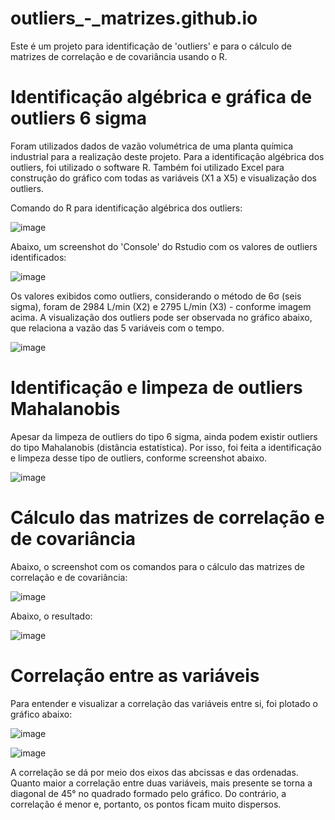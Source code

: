 # outliers_-_matrizes.github.io
Este é um projeto para identificação de 'outliers' e para o cálculo de matrizes de correlação e de covariância usando o R. 

# Identificação algébrica e gráfica de outliers 6 sigma

Foram utilizados dados de vazão volumétrica de uma planta química industrial para a realização deste projeto. Para a identificação algébrica dos outliers, foi utilizado o software R. Também foi utilizado Excel para construção do gráfico com todas as variáveis (X1 a X5) e visualização dos outliers.

Comando do R para identificação algébrica dos outliers:  

![image](https://user-images.githubusercontent.com/81119854/124470216-b99c4000-dd71-11eb-8bed-e4a559c3d4be.png)

Abaixo, um screenshot do 'Console' do Rstudio com os valores de outliers identificados:

![image](https://user-images.githubusercontent.com/81119854/124470672-4a731b80-dd72-11eb-93d6-dc83ef8e181a.png)

Os valores exibidos como outliers, considerando o método de 6σ (seis sigma), foram de 2984 L/min (X2) e 2795 L/min (X3) - conforme imagem acima. A visualização dos outliers pode ser observada no gráfico abaixo, que relaciona a vazão das 5 variáveis com o tempo.

![image](https://user-images.githubusercontent.com/81119854/124470968-ad64b280-dd72-11eb-8b28-d193c6a609f4.png)

# Identificação e limpeza de outliers Mahalanobis 

Apesar da limpeza de outliers do tipo 6 sigma, ainda podem existir outliers do tipo Mahalanobis (distância estatística). Por isso, foi feita a identificação e limpeza desse tipo de outliers, conforme screenshot abaixo.

![image](https://user-images.githubusercontent.com/81119854/124472182-303a3d00-dd74-11eb-9e44-fbcfd22d0f2f.png)

# Cálculo das matrizes de correlação e de covariância

Abaixo, o screenshot com os comandos para o cálculo das matrizes de correlação e de covariância:

![image](https://user-images.githubusercontent.com/81119854/124472725-d7b76f80-dd74-11eb-92e6-d7de4489b342.png)

Abaixo, o resultado:

![image](https://user-images.githubusercontent.com/81119854/124472759-e1d96e00-dd74-11eb-83cc-673b63cd6247.png)

# Correlação entre as variáveis

Para entender e visualizar a correlação das variáveis entre si, foi plotado o gráfico abaixo:

![image](https://user-images.githubusercontent.com/81119854/124473310-878cdd00-dd75-11eb-8c39-0cc2b1d2966a.png)

![image](https://user-images.githubusercontent.com/81119854/124473262-793ec100-dd75-11eb-953a-ed755717088b.png)

A correlação se dá por meio dos eixos das abcissas e das ordenadas. Quanto maior a correlação entre duas variáveis, mais presente se torna a diagonal de 45° no quadrado formado pelo gráfico. Do contrário, a correlação é menor e, portanto, os pontos ficam muito dispersos.  

